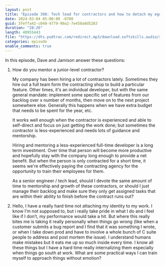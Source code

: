 ```yaml
---
layout: post
title: "Episode 398: Tech lead for contractors and how to detach my ego from my work"
date: 2024-03-04 05:00:00 -0700
guid: 3feffa42-c040-4779-90a2-7e458a0d5283
duration: "28:26"
length: 40955443
file: "https://dts.podtrac.com/redirect.mp3/download.softskills.audio/sse-398.mp3"
categories: episode
enable_comments: true
---
```


In this episode, Dave and Jamison answer these questions:

1. How do you mentor a junior-level contractor?
   
   My company has been hiring a lot of contractors lately. Sometimes they hire out a full team form the contracting shop to build a particular feature. Other times, it's an individual developer, but with the same general mandate: implement some specific set of features from our backlog over x number of months, then move on to the next project somewhere else. Generally this happens when we have extra budget that needs to be spent for the year, etc.
   
   It works well enough when the contractor is experienced and able to self-direct and focus on just getting the work done; but sometimes the contractor is less-experienced and needs lots of guidance and mentorship.
   
   Hiring and mentoring a less-experienced full-time developer is a long term investment. Over time that person will become more productive and hopefully stay with the company long enough to provide a net benefit. But when the person is only contracted for a short time, it seems we're effectively paying the contracting agency for the opportunity to train their employees for them.
   
   As a senior engineer / tech lead, should I devote the same amount of time to mentorship and growth of these contractors, or should I just manage their backlog and make sure they only get assigned tasks that are within their ability to finish before the contract runs out?

2. Hello, I have a really hard time not attaching my identity to my work. I know I’m not supposed to, but i really take pride in what I do and i feel like if I don’t, my performance would take a hit. But where this really bites me is taking it really personally when things go wrong (like when a customer submits a bug report and I find that it was something I wrote, or when I take down prod and have to involve a whole bunch of C suite people to address and post mortem the issue). I understand humans make mistakes but it eats me up so much inside every time. I know all these things but I have a hard time really internalizing them especially when things go south at work. What are some practical ways I can train myself to approach things without emotion?
